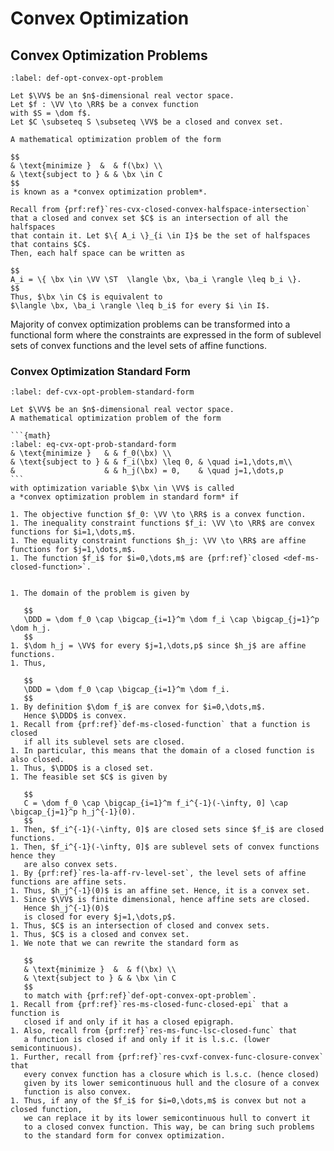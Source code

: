 # Convex Optimization

## Convex Optimization Problems


```{prf:definition} Convex optimization problem
:label: def-opt-convex-opt-problem

Let $\VV$ be an $n$-dimensional real vector space.
Let $f : \VV \to \RR$ be a convex function
with $S = \dom f$.
Let $C \subseteq S \subseteq \VV$ be a closed and convex set.

A mathematical optimization problem of the form

$$
& \text{minimize }  &  & f(\bx) \\
& \text{subject to } & & \bx \in C
$$
is known as a *convex optimization problem*.
```

```{div}
Recall from {prf:ref}`res-cvx-closed-convex-halfspace-intersection`
that a closed and convex set $C$ is an intersection of all the halfspaces 
that contain it. Let $\{ A_i \}_{i \in I}$ be the set of halfspaces
that contains $C$.
Then, each half space can be written as

$$
A_i = \{ \bx \in \VV \ST  \langle \bx, \ba_i \rangle \leq b_i \}.
$$
Thus, $\bx \in C$ is equivalent to 
$\langle \bx, \ba_i \rangle \leq b_i$ for every $i \in I$.
```


Majority of convex optimization problems can be transformed into
a functional form where the constraints are expressed in the
form of sublevel sets of convex functions
and the level sets of affine functions. 

### Convex Optimization Standard Form


````{prf:definition} Convex optimization problem standard form
:label: def-cvx-opt-problem-standard-form

Let $\VV$ be an $n$-dimensional real vector space.
A mathematical optimization problem of the form

```{math}
:label: eq-cvx-opt-prob-standard-form
& \text{minimize }   & & f_0(\bx) \\
& \text{subject to } & & f_i(\bx) \leq 0, & \quad i=1,\dots,m\\
&                    & & h_j(\bx) = 0,    & \quad j=1,\dots,p
```
with optimization variable $\bx \in \VV$ is called
a *convex optimization problem in standard form* if

1. The objective function $f_0: \VV \to \RR$ is a convex function.
1. The inequality constraint functions $f_i: \VV \to \RR$ are convex functions for $i=1,\dots,m$.
1. The equality constraint functions $h_j: \VV \to \RR$ are affine functions for $j=1,\dots,m$.
1. The function $f_i$ for $i=0,\dots,m$ are {prf:ref}`closed <def-ms-closed-function>`.
````

```{div}

1. The domain of the problem is given by

   $$
   \DDD = \dom f_0 \cap \bigcap_{i=1}^m \dom f_i \cap \bigcap_{j=1}^p \dom h_j.
   $$
1. $\dom h_j = \VV$ for every $j=1,\dots,p$ since $h_j$ are affine functions.
1. Thus,
 
   $$
   \DDD = \dom f_0 \cap \bigcap_{i=1}^m \dom f_i.
   $$
1. By definition $\dom f_i$ are convex for $i=0,\dots,m$.
   Hence $\DDD$ is convex.
1. Recall from {prf:ref}`def-ms-closed-function` that a function is closed
   if all its sublevel sets are closed.
1. In particular, this means that the domain of a closed function is also closed.
1. Thus, $\DDD$ is a closed set.
1. The feasible set $C$ is given by

   $$
   C = \dom f_0 \cap \bigcap_{i=1}^m f_i^{-1}(-\infty, 0] \cap \bigcap_{j=1}^p h_j^{-1}(0).
   $$
1. Then, $f_i^{-1}(-\infty, 0]$ are closed sets since $f_i$ are closed functions.
1. Then, $f_i^{-1}(-\infty, 0]$ are sublevel sets of convex functions hence they
   are also convex sets.
1. By {prf:ref}`res-la-aff-rv-level-set`, the level sets of affine functions are affine sets.
1. Thus, $h_j^{-1}(0)$ is an affine set. Hence, it is a convex set.
1. Since $\VV$ is finite dimensional, hence affine sets are closed.
   Hence $h_j^{-1}(0)$
   is closed for every $j=1,\dots,p$. 
1. Thus, $C$ is an intersection of closed and convex sets. 
1. Thus, $C$ is a closed and convex set. 
1. We note that we can rewrite the standard form as

   $$
   & \text{minimize }  &  & f(\bx) \\
   & \text{subject to } & & \bx \in C
   $$
   to match with {prf:ref}`def-opt-convex-opt-problem`.
1. Recall from {prf:ref}`res-ms-closed-func-closed-epi` that a function is 
   closed if and only if it has a closed epigraph.
1. Also, recall from {prf:ref}`res-ms-func-lsc-closed-func` that
   a function is closed if and only if it is l.s.c. (lower semicontinuous).
1. Further, recall from {prf:ref}`res-cvxf-convex-func-closure-convex` that
   every convex function has a closure which is l.s.c. (hence closed)
   given by its lower semicontinuous hull and the closure of a convex
   function is also convex.
1. Thus, if any of the $f_i$ for $i=0,\dots,m$ is convex but not a closed function,
   we can replace it by its lower semicontinuous hull to convert it
   to a closed convex function. This way, be can bring such problems
   to the standard form for convex optimization. 
```